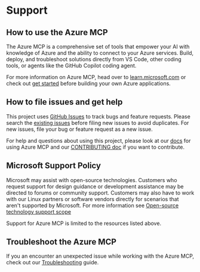 # Support

## How to use the Azure MCP

The Azure MCP is a comprehensive set of tools that empower your AI with knowledge of Azure and the ability to connect to your Azure services. Build, deploy, and troubleshoot solutions directly from VS Code, other coding tools, or agents like the GitHub Copilot coding agent.

For more information on Azure MCP, head over to [learn.microsoft.com][learn-doc] or check out [get started][azmcp-link] before building your own Azure applications.

## How to file issues and get help  

This project uses [GitHub Issues][gh-issue] to track bugs and feature requests. Please search the [existing issues][exist-issue] before filing new issues to avoid duplicates. For new issues, file your bug or feature request as a new issue.

For help and questions about using this project, please look at our [docs][docs] for using Azure MCP and our [CONTRIBUTING doc][contribute] if you want to contribute. 

## Microsoft Support Policy  

Microsoft may assist with open-source technologies. Customers who request support for design guidance or development assistance may be directed to forums or community support. Customers may also have to work with our Linux partners or software vendors directly for scenarios that aren't supported by Microsoft. For more information see [Open-source technology support scope](https://learn.microsoft.com/troubleshoot/azure/cloud-services/support-linux-open-source-technology#open-source-technology-support-matrix)

Support for Azure MCP is limited to the resources listed above.

[gh-issue]: https://github.com/Azure/azure-mcp/issues/new/choose
[exist-issue]: https://github.com/Azure/azure-mcp/issues
[docs]: https://learn.microsoft.com/en-us/azure/developer/azure-mcp-server/overview
[contribute]: https://github.com/Azure/azure-mcp/blob/main/CONTRIBUTING.md
[azmcp-link]: https://learn.microsoft.com/en-us/azure/developer/azure-mcp-server/get-started
[learn-doc]: https://learn.microsoft.com/en-us/azure/developer/azure-mcp-server/overview
[gh-template]: https://aka.ms/azure-mcp/templates

## Troubleshoot the Azure MCP

If you an encounter an unexpected issue while working with the Azure MCP, check out our [Troubleshooting](https://github.com/Azure/azure-mcp/blob/main/TROUBLESHOOTING.md) guide.